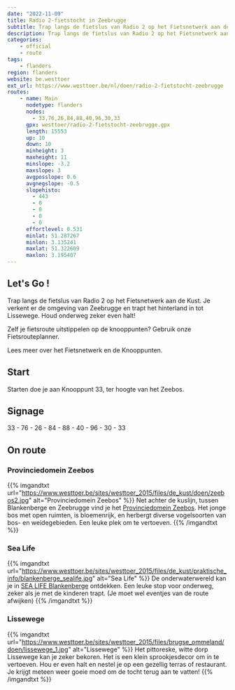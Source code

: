 ```yaml
---
date: "2022-11-09"
title: Radio 2-fietstocht in Zeebrugge
subtitle: Trap langs de fietslus van Radio 2 op het Fietsnetwerk aan de Kust
description: Trap langs de fietslus van Radio 2 op het Fietsnetwerk aan de Kust
categories:
    - official
    - route
tags:
    - flanders
region: flanders
website: be.westtoer
ext_url: https://www.westtoer.be/nl/doen/radio-2-fietstocht-zeebrugge
routes:
    - name: Main
      nodetype: flanders
      nodes:
        - 33,76,26,84,88,40,96,30,33
      gpx: westtoer/radio-2-fietstocht-zeebrugge.gpx
      length: 15553
      up: 10
      down: 10
      minheight: 3
      maxheight: 11
      minslope: -3.2
      maxslope: 3
      avgposslope: 0.6
      avgnegslope: -0.5
      slopehisto:
        - 443
        - 0
        - 0
        - 0
        - 0
      effortlevel: 0.531
      minlat: 51.287267
      minlon: 3.135241
      maxlat: 51.322609
      maxlon: 3.195407
---
```


## Let's Go ! 

Trap langs de fietslus van Radio 2 op het Fietsnetwerk aan de Kust. Je verkent er de omgeving van Zeebrugge en trapt het hinterland in tot Lissewege. Houd onderweg zeker even halt!

Zelf je fietsroute uitstippelen op de knooppunten? Gebruik onze Fietsrouteplanner.

Lees meer over het Fietsnetwerk en de Knooppunten.

## Start

Starten doe je aan Knooppunt 33, ter hoogte van het Zeebos.

## Signage

33 - 76 - 26 - 84 - 88 - 40 - 96 - 30 - 33

## On route

### Provinciedomein Zeebos

{{% imgandtxt url="https://www.westtoer.be/sites/westtoer_2015/files/de_kust/doen/zeebos2.jpg" alt="Provinciedomein Zeebos" %}}
Net achter de kuslijn, tussen Blankenberge en Zeebrugge vind je het [Provinciedomein Zeebos](/nl/doen/provinciedomein-zeebos). Het jonge bos met open ruimten, is bloemenrijk, en herbergt diverse vogelsoorten van bos- en weidegebieden. Een leuke plek om te vertoeven.
{{% /imgandtxt %}}

### Sea Life

{{% imgandtxt url="https://www.westtoer.be/sites/westtoer_2015/files/de_kust/praktische_info/blankenberge_sealife.jpg" alt="Sea Life" %}}
De onderwaterwereld kan je in [SEA LIFE Blankenberge](/nl/doen/sea-life-blankenberge) ontdekken. Een leuke stop voor onderweg, zeker als je met de kinderen trapt. (Je moet wel eventjes van de route afwijken)
{{% /imgandtxt %}}

### Lissewege

{{% imgandtxt url="https://www.westtoer.be/sites/westtoer_2015/files/brugse_ommeland/doen/lissewege_1.jpg" alt="Lissewege" %}}
Het pittoreske, witte dorp Lissewege kan je zeker bekoren. Het is een klein sprookjesdecor om in te vertoeven. Hou er even halt en nestel je op een gezellig terras of restaurant. Je krijgt meteen weer goeie moed om de tocht terug aan te vatten!
{{% /imgandtxt %}}


